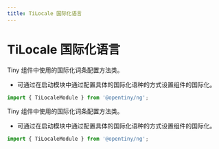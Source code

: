 ```yaml
---
title: TiLocale 国际化语言
---
```

# TiLocale 国际化语言

<div class="used-tiny">

Tiny 组件中使用的国际化词条配置方法类。&nbsp;&nbsp;

+ 可通过在启动模块中通过配置具体的国际化语种的方式设置组件的国际化。

```typescript
import { TiLocaleModule } from '@opentiny/ng';
```

</div>

<div class="used-config">

Tiny 组件中使用的国际化词条配置方法类。&nbsp;&nbsp;

+ 可通过在启动模块中通过配置具体的国际化语种的方式设置组件的国际化。

```typescript
import { TiLocaleModule } from '@opentiny/ng';
```

</div>
